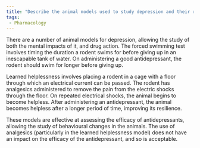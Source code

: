 ```yaml
---
title: "Describe the animal models used to study depression and their relevance in assessing the efficacy of antidepressant drugs."
tags:
 - Pharmacology
---
```

There are a number of animal models for depression, allowing the study of both the mental impacts of it, and drug action. 
The forced swimming test involves timing the duration a rodent swims for before giving up in an inescapable tank of water. On administering a good antidepressant, the rodent should swim for longer before giving up. 

Learned helplessness involves placing a rodent in a cage with a floor through which an electrical current can be passed. The rodent has analgesics administered to remove the pain from the electric shocks through the floor. On repeated electrical shocks, the animal begins to become helpless. After administering an antidepressant, the animal becomes helpless after a longer period of time, improving its resilience. 

These models are effective at assessing the efficacy of antidepressants, allowing the study of behavioural changes in the animals. The use of analgesics (particularly in the learned helplessness model) does not have an impact on the efficacy of the antidepressant, and so is acceptable. 
